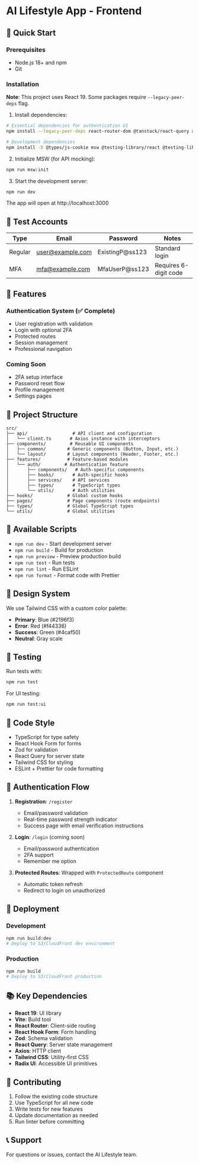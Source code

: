 # AI Lifestyle App - Frontend

## 🚀 Quick Start

### Prerequisites
- Node.js 18+ and npm
- Git

### Installation

**Note**: This project uses React 19. Some packages require `--legacy-peer-deps` flag.

1. Install dependencies:
```bash
# Essential dependencies for authentication UI
npm install --legacy-peer-deps react-router-dom @tanstack/react-query axios zod js-cookie react-hook-form @hookform/resolvers clsx tailwindcss postcss autoprefixer @tailwindcss/forms

# Development dependencies
npm install -D @types/js-cookie msw @testing-library/react @testing-library/user-event vitest happy-dom
```

2. Initialize MSW (for API mocking):
```bash
npm run msw:init
```

3. Start the development server:
```bash
npm run dev
```

The app will open at http://localhost:3000

## 🧪 Test Accounts

| Type | Email | Password | Notes |
|------|-------|----------|-------|
| Regular | user@example.com | ExistingP@ss123 | Standard login |
| MFA | mfa@example.com | MfaUserP@ss123 | Requires 6-digit code |

## 🎨 Features

### Authentication System (✅ Complete)
- User registration with validation
- Login with optional 2FA
- Protected routes
- Session management
- Professional navigation

### Coming Soon
- 2FA setup interface
- Password reset flow
- Profile management
- Settings pages

## 📁 Project Structure

```
src/
├── api/                 # API client and configuration
│   └── client.ts       # Axios instance with interceptors
├── components/         # Reusable UI components
│   ├── common/        # Generic components (Button, Input, etc.)
│   └── layout/        # Layout components (Header, Footer, etc.)
├── features/          # Feature-based modules
│   └── auth/         # Authentication feature
│       ├── components/   # Auth-specific components
│       ├── hooks/       # Auth-specific hooks
│       ├── services/    # API services
│       ├── types/       # TypeScript types
│       └── utils/       # Auth utilities
├── hooks/             # Global custom hooks
├── pages/             # Page components (route endpoints)
├── types/             # Global TypeScript types
└── utils/             # Global utilities
```

## 🔧 Available Scripts

- `npm run dev` - Start development server
- `npm run build` - Build for production
- `npm run preview` - Preview production build
- `npm run test` - Run tests
- `npm run lint` - Run ESLint
- `npm run format` - Format code with Prettier

## 🎨 Design System

We use Tailwind CSS with a custom color palette:

- **Primary**: Blue (#2196f3)
- **Error**: Red (#f44336)
- **Success**: Green (#4caf50)
- **Neutral**: Gray scale

## 🧪 Testing

Run tests with:
```bash
npm run test
```

For UI testing:
```bash
npm run test:ui
```

## 📝 Code Style

- TypeScript for type safety
- React Hook Form for forms
- Zod for validation
- React Query for server state
- Tailwind CSS for styling
- ESLint + Prettier for code formatting

## 🔐 Authentication Flow

1. **Registration**: `/register`
   - Email/password validation
   - Real-time password strength indicator
   - Success page with email verification instructions

2. **Login**: `/login` (coming soon)
   - Email/password authentication
   - 2FA support
   - Remember me option

3. **Protected Routes**: Wrapped with `ProtectedRoute` component
   - Automatic token refresh
   - Redirect to login on unauthorized

## 🚀 Deployment

### Development
```bash
npm run build:dev
# Deploy to S3/CloudFront dev environment
```

### Production
```bash
npm run build
# Deploy to S3/CloudFront production
```

## 📚 Key Dependencies

- **React 19**: UI library
- **Vite**: Build tool
- **React Router**: Client-side routing
- **React Hook Form**: Form handling
- **Zod**: Schema validation
- **React Query**: Server state management
- **Axios**: HTTP client
- **Tailwind CSS**: Utility-first CSS
- **Radix UI**: Accessible UI primitives

## 🤝 Contributing

1. Follow the existing code structure
2. Use TypeScript for all new code
3. Write tests for new features
4. Update documentation as needed
5. Run linter before committing

## 📞 Support

For questions or issues, contact the AI Lifestyle team.
